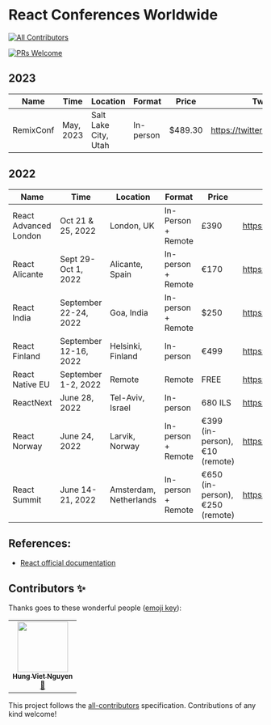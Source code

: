# React Conferences Worldwide

<!-- prettier-ignore-start -->
<!-- ALL-CONTRIBUTORS-BADGE:START - Do not remove or modify this section -->
[![All Contributors](https://img.shields.io/badge/all_contributors-1-orange.svg?style=flat-square)](#contributors-)
<!-- ALL-CONTRIBUTORS-BADGE:END -->
<!-- prettier-ignore-end -->

[![PRs Welcome](https://img.shields.io/badge/PRs-welcome-green.svg)](https://github.com/nvh95/react-conferences/pulls)

## 2023

| Name      | Time      | Location             | Format    | Price   | Twitter                       | Website                     |
| --------- | --------- | -------------------- | --------- | ------- | ----------------------------- | --------------------------- |
| RemixConf | May, 2023 | Salt Lake City, Utah | In-person | $489.30 | https://twitter.com/remix_run | https://remix.run/conf/2023 |

## 2022

| Name                  | Time                  | Location               | Format             | Price                           | Twitter                             | Website                       |
| --------------------- | --------------------- | ---------------------- | ------------------ | ------------------------------- | ----------------------------------- | ----------------------------- |
| React Advanced London | Oct 21 & 25, 2022     | London, UK             | In-Person + Remote | £390                            | https://twitter.com/reactadvanced   | https://www.reactadvanced.com |
| React Alicante        | Sept 29-Oct 1, 2022   | Alicante, Spain        | In-person + Remote | €170                            | https://twitter.com/reactalicante   | https://reactalicante.es      |
| React India           | September 22-24, 2022 | Goa, India             | In-person + Remote | $250                            | https://twitter.com/react_india     | https://www.reactindia.io     |
| React Finland         | September 12-16, 2022 | Helsinki, Finland      | In-person          | €499                            | https://twitter.com/ReactFinland    | https://react-finland.fi      |
| React Native EU       | September 1-2, 2022   | Remote                 | Remote             | FREE                            | https://twitter.com/react_native_eu | https://www.react-native.eu   |
| ReactNext             | June 28, 2022         | Tel-Aviv, Israel       | In-person          | 680 ILS                         | https://twitter.com/ReactNext       | https://react-next.com        |
| React Norway          | June 24, 2022         | Larvik, Norway         | In-person + Remote | €399 (in-person), €10 (remote)  | https://twitter.com/ReactNorway     | https://reactnorway.com       |
| React Summit          | June 14-21, 2022      | Amsterdam, Netherlands | In-person + Remote | €650 (in-person), €250 (remote) | https://twitter.com/ReactSummit     | https://reactsummit.com       |

## References:

- [React official documentation](https://reactjs.org/community/conferences.html)

## Contributors ✨

Thanks goes to these wonderful people ([emoji key](https://allcontributors.org/docs/en/emoji-key)):

<!-- prettier-ignore-start -->
<!-- ALL-CONTRIBUTORS-LIST:START - Do not remove or modify this section -->
<!-- prettier-ignore-start -->
<!-- markdownlint-disable -->
<table>
  <tr>
    <td align="center"><a href="https://hung.dev"><img src="https://avatars.githubusercontent.com/u/8603085?v=4?s=100" width="100px;" alt=""/><br /><sub><b>Hung Viet Nguyen</b></sub></a><br /><a href="https://github.com/nvh95/react-conferences/commits?author=nvh95" title="Documentation">📖</a></td>
  </tr>
</table>

<!-- markdownlint-restore -->
<!-- prettier-ignore-end -->

<!-- ALL-CONTRIBUTORS-LIST:END -->
<!-- prettier-ignore-end -->

This project follows the [all-contributors](https://github.com/all-contributors/all-contributors) specification. Contributions of any kind welcome!
